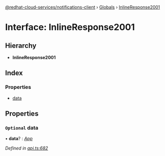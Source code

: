 [@redhat-cloud-services/notifications-client](../README.md) › [Globals](../globals.md) › [InlineResponse2001](inlineresponse2001.md)

# Interface: InlineResponse2001

## Hierarchy

* **InlineResponse2001**

## Index

### Properties

* [data](inlineresponse2001.md#optional-data)

## Properties

### `Optional` data

• **data**? : *[App](../modules/app.md)*

*Defined in [api.ts:682](https://github.com/RedHatInsights/javascript-clients/blob/master/packages/hooks/api.ts#L682)*
